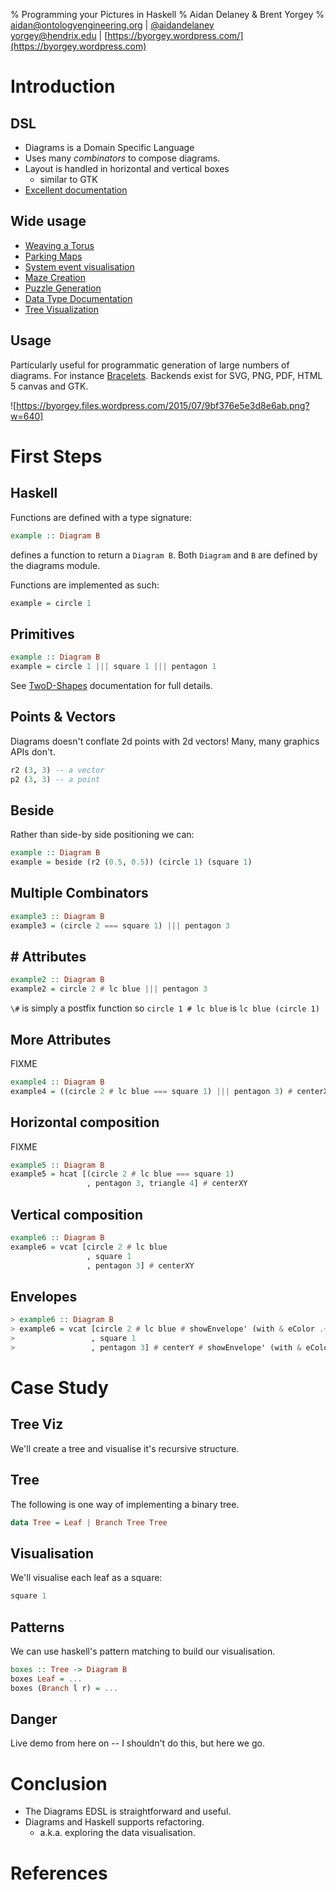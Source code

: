 % Programming your Pictures in Haskell
% Aidan Delaney & Brent Yorgey
% [aidan@ontologyengineering.org](mailto:aidan@ontologyengineering.org) | [\@aidandelaney](http://www.twitter.com/aidandelaney) <br /> [yorgey@hendrix.edu](mailto:yorgey@hendrix.edu) | [https://byorgey.wordpress.com/](https://byorgey.wordpress.com)

# Introduction

## DSL

* Diagrams is a Domain Specific Language
* Uses many _combinators_ to compose diagrams.
* Layout is handled in horizontal and vertical boxes
   - similar to GTK
* [Excellent documentation](http://projects.haskell.org/diagrams/doc/quickstart.html)

##  Wide usage
* [Weaving a Torus](http://mathr.co.uk/blog/2013-04-05_weaving_a_torus.html)
* [Parking Maps](https://idontgetoutmuch.wordpress.com/2013/10/23/parking-in-westminster-an-analysis-in-haskell/)
* [System event visualisation](http://www.well-typed.com/blog/86/)
* [Maze Creation](http://www.corentindupont.info/blog/posts/2014-02-17-Cretan-Maze.html)
* [Puzzle Generation](https://maybepuzzles.wordpress.com/2014/04/07/drawing-puzzles-with-the-haskell-diagrams-framework/)
* [Data Type Documentation](https://readerunner.wordpress.com/2014/04/29/red-black-neighbourhood-stencil-diagrams/)
* [Tree Visualization](https://martingalemeasure.wordpress.com/2014/07/07/haskell-numeric-types-quick-reference/)

## Usage
Particularly useful for programmatic generation of large numbers of diagrams.  For instance [Bracelets](https://byorgey.wordpress.com/2015/07/10/the-species-of-bracelets/).  Backends exist for SVG, PNG, PDF, HTML 5 canvas and GTK.

![https://byorgey.files.wordpress.com/2015/07/9bf376e5e3d8e6ab.png?w=640]

# First Steps

## Haskell

Functions are defined with a type signature:

```haskell
example :: Diagram B
```

defines a function to return a `Diagram B`.  Both `Diagram` and `B` are defined by the diagrams module.

Functions are implemented as such:

```haskell
example = circle 1
```

## Primitives

```haskell
example :: Diagram B
example = circle 1 ||| square 1 ||| pentagon 1
```

See [TwoD-Shapes](http://projects.haskell.org/diagrams/haddock/Diagrams-TwoD-Shapes.html) documentation for full details.

## Points & Vectors

Diagrams doesn't conflate 2d points with 2d vectors! Many, many graphics APIs don't.

```haskell
r2 (3, 3) -- a vector
p2 (3, 3) -- a point
```

## Beside

Rather than side-by side positioning we can:

```haskell
example :: Diagram B
example = beside (r2 (0.5, 0.5)) (circle 1) (square 1)
```

## Multiple Combinators

```haskell
example3 :: Diagram B
example3 = (circle 2 === square 1) ||| pentagon 3
```

## \# Attributes

```haskell
example2 :: Diagram B
example2 = circle 2 # lc blue ||| pentagon 3
```

`\#` is simply a postfix function so `circle 1 # lc blue` is `lc blue (circle 1)`

## More Attributes

FIXME

```haskell
example4 :: Diagram B
example4 = ((circle 2 # lc blue === square 1) ||| pentagon 3) # centerXY
```

## Horizontal composition

FIXME

```haskell
example5 :: Diagram B
example5 = hcat [(circle 2 # lc blue === square 1)
                 , pentagon 3, triangle 4] # centerXY
```

## Vertical composition

```haskell
example6 :: Diagram B
example6 = vcat [circle 2 # lc blue
                 , square 1
                 , pentagon 3] # centerXY
```

## Envelopes

```haskell
> example6 :: Diagram B
> example6 = vcat [circle 2 # lc blue # showEnvelope' (with & eColor .~ green)
>                 , square 1
>                 , pentagon 3] # centerY # showEnvelope' (with & eColor .~ red)
```

# Case Study

## Tree Viz

We'll create a tree and visualise it's recursive structure.

## Tree

The following is one way of implementing a binary tree.

```haskell
data Tree = Leaf | Branch Tree Tree
```

## Visualisation

We'll visualise each leaf as a square:

```haskell
square 1
```

## Patterns

We can use haskell's pattern matching to build our visualisation.

```haskell
boxes :: Tree -> Diagram B
boxes Leaf = ...
boxes (Branch l r) = ...
```

## Danger

Live demo from here on -- I shouldn't do this, but here we go.

# Conclusion

* The Diagrams EDSL is straightforward and useful.
* Diagrams and Haskell supports refactoring.
    - a.k.a. exploring the data visualisation.

# References
